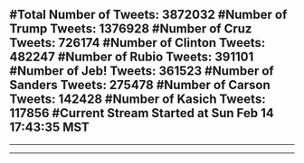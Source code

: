 #Total Number of Tweets: 3872032 
#Number of Trump Tweets: 1376928
#Number of Cruz Tweets: 726174
#Number of Clinton Tweets: 482247
#Number of Rubio Tweets: 391101
#Number of Jeb! Tweets: 361523
#Number of Sanders Tweets: 275478
#Number of Carson Tweets: 142428
#Number of Kasich Tweets: 117856
#Current Stream Started at Sun Feb 14 17:43:35 MST
---
---
---
